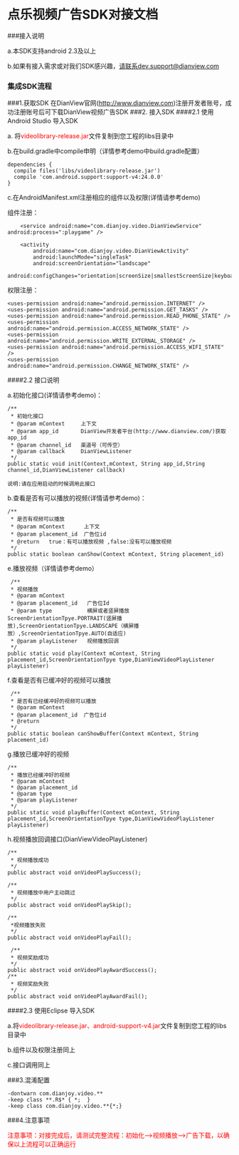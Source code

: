 # 点乐视频广告SDK对接文档

###接入说明

a.本SDK支持android 2.3及以上

b.如果有接入需求或对我们SDK感兴趣，请联系dev.support@dianview.com

### 集成SDK流程

###1.获取SDK
在DianView官网(http://www.dianview.com)注册开发者账号，成功注册账号后可下载DianView视频广告SDK
###2. 接入SDK
####2.1 使用Android Studio 导入SDK

a. 将<font color=red>videolibrary-release.jar</font>文件复制到您工程的libs目录中

b.在build.gradle中compile申明（详情参考demo中build.gradle配置）
   
    dependencies {
      compile files('libs/videolibrary-release.jar')
      compile 'com.android.support:support-v4:24.0.0'
    }

c.在AndroidManifest.xml注册相应的组件以及权限(详情请参考demo)
  
  组件注册：

        <service android:name="com.dianjoy.video.DianViewService" android:process=":playgame" />
        
        <activity
            android:name="com.dianjoy.video.DianViewActivity"
            android:launchMode="singleTask"
            android:screenOrientation="landscape"
            android:configChanges="orientation|screenSize|smallestScreenSize|keyboard|keyboardHidden|navigation"/>

  权限注册：

    <uses-permission android:name="android.permission.INTERNET" />
    <uses-permission android:name="android.permission.GET_TASKS" />
    <uses-permission android:name="android.permission.READ_PHONE_STATE" />
    <uses-permission android:name="android.permission.ACCESS_NETWORK_STATE" />
    <uses-permission android:name="android.permission.WRITE_EXTERNAL_STORAGE" />
    <uses-permission android:name="android.permission.ACCESS_WIFI_STATE" />
    <uses-permission android:name="android.permission.CHANGE_NETWORK_STATE" />

####2.2 接口说明

 a.初始化接口(详情请参考demo)：
   
    /**
     * 初始化接口
     * @param mContext     上下文
     * @param app_id       DianView开发者平台(http://www.dianview.com/)获取app_id
     * @param channel_id   渠道号（可传空）
     * @param callback     DianViewListener
     */
    public static void init(Context,mContext, String app_id,String channel_id,DianViewListener callback)

    说明:请在应用启动的时候调用此接口



b.查看是否有可以播放的视频(详情请参考demo)：
   
    /**
     * 是否有视频可以播放
     * @param mContext      上下文
     * @param placement_id  广告位id
     * @return   true：有可以播放视频 ,false:没有可以播放视频
     */
    public static boolean canShow(Context mContext, String placement_id)

e.播放视频（详情请参考demo）
   
     /**
     * 视频播放
     * @param mContext
     * @param placement_id   广告位Id
     * @param type           横屏或者竖屏播放   ScreenOrientationTpye.PORTRAIT(竖屏播放),ScreenOrientationTpye.LANDSCAPE（横屏播  放）,ScreenOrientationTpye.AUTO(自适应)
     * @param playListener   视频播放回调
     */
    public static void play(Context mContext, String placement_id,ScreenOrientationTpye type,DianViewVideoPlayListener playListener)

f.查看是否有已缓冲好的视频可以播放

     /**
     * 是否有已经缓冲好的视频可以播放
     * @param mContext
     * @param placement_id  广告位id
     * @return
     */
    public static boolean canShowBuffer(Context mContext, String placement_id)


g.播放已缓冲好的视频

    /**
     * 播放已经缓冲好的视频
     * @param mContext
     * @param placement_id
     * @param type
     * @param playListener
     */
    public static void playBuffer(Context mContext, String placement_id,ScreenOrientationTpye type,DianViewVideoPlayListener playListener)


h.视频播放回调接口(DianViewVideoPlayListener)
    
    /**
     * 视频播放成功
     */
    public abstract void onVideoPlaySuccess();

    /**
     * 视频播放中用户主动跳过
     */
    public abstract void onVideoPlaySkip();

    /**
     *视频播放失败
     */
    public abstract void onVideoPlayFail();

     /**
     * 视频奖励成功
     */
    public abstract void onVideoPlayAwardSuccess();
    /**
     * 视频奖励失败
     */
    public abstract void onVideoPlayAwardFail();


####2.3 使用Eclipse 导入SDK

a.将<font color=red>videolibrary-release.jar、android-support-v4.jar</font>文件复制到您工程的libs目录中

b.组件以及权限注册同上

c.接口调用同上

###3.混淆配置
  
    -dontwarn com.dianjoy.video.**
    -keep class **.R$* { *;  }
    -keep class com.dianjoy.video.**{*;} 

###4.注意事项
 
<font color=red>注意事项：对接完成后，请测试完整流程：初始化-->视频播放-->广告下载，以确保以上流程可以正确运行</font>



  


